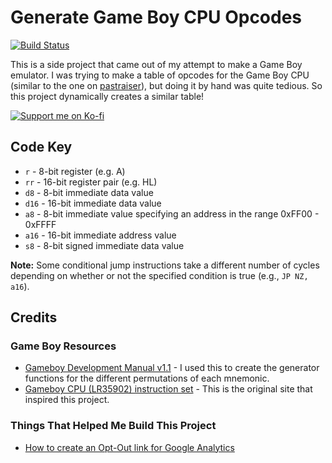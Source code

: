 # Generate Game Boy CPU Opcodes

[![Build Status](https://travis-ci.com/meganesu/generate-gb-opcodes.svg?branch=master)](https://travis-ci.com/meganesu/generate-gb-opcodes)

This is a side project that came out of my attempt to make a Game Boy emulator. I was trying to make a table of opcodes for the Game Boy CPU (similar to the one on [pastraiser](http://www.pastraiser.com/cpu/gameboy/gameboy_opcodes.html)), but doing it by hand was quite tedious. So this project dynamically creates a similar table!

[![Support me on Ko-fi](https://ko-fi.com/img/githubbutton_sm.svg)](https://ko-fi.com/K3K1CRQWE)

## Code Key

* `r` - 8-bit register (e.g. A)
* `rr` - 16-bit register pair (e.g. HL)
* `d8` - 8-bit immediate data value
* `d16` - 16-bit immediate data value
* `a8` - 8-bit immediate value specifying an address in the range 0xFF00 - 0xFFFF
* `a16` - 16-bit immediate address value
* `s8` - 8-bit signed immediate data value

**Note:** Some conditional jump instructions take a different number of cycles depending on whether or not the specified condition is true (e.g., `JP NZ, a16`).

## Credits

### Game Boy Resources

* [Gameboy Development Manual v1.1](https://archive.org/details/GameBoyProgManVer1.1) - I used this to create the generator functions for the different permutations of each mnemonic.
* [Gameboy CPU (LR35902) instruction set](http://www.pastraiser.com/cpu/gameboy/gameboy_opcodes.html) - This is the original site that inspired this project.

### Things That Helped Me Build This Project

* [How to create an Opt-Out link for Google Analytics](https://webgilde.com/en/analytics-opt-out/)
